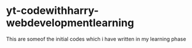 # yt-codewithharry-webdevelopmentlearning
This are someof the initial codes which i have written in my learning phase
